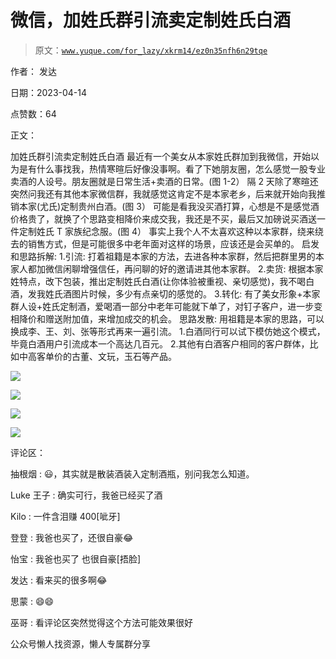 # 微信，加姓氏群引流卖定制姓氏白酒

> 原文：[`www.yuque.com/for_lazy/xkrm14/ez0n35nfh6n29tqe`](https://www.yuque.com/for_lazy/xkrm14/ez0n35nfh6n29tqe)



作者： 发达



日期：2023-04-14



点赞数：64



正文：



加姓氏群引流卖定制姓氏白酒 最近有一个美女从本家姓氏群加到我微信，开始以为是有什么事找我，热情寒暄后好像没事啊。看了下她朋友圈，怎么感觉一股专业卖酒的人设号。朋友圈就是日常生活+卖酒的日常。(图 1-2） 隔 2 天除了寒暄还突然问我还有其他本家微信群，我就感觉这肯定不是本家老乡，后来就开始向我推销本家(尤氏)定制贵州白酒。(图 3） 可能是看我没买酒打算，心想是不是感觉酒价格贵了，就换了个思路变相降价来成交我，我还是不买，最后又加磅说买酒送一件定制姓氏 T 家族纪念服。(图 4） 事实上我个人不太喜欢这种以本家群，绕来绕去的销售方式，但是可能很多中老年面对这样的场景，应该还是会买单的。 启发和思路拆解: 1.引流: 打着祖籍是本家的方法，去进各种本家群，然后把群里男的本家人都加微信闲聊增强信任，再问聊的好的邀请进其他本家群。 2.卖货: 根据本家姓特点，改下包装，推出定制姓氏白酒(让你体验被重视、亲切感觉)，我不喝白酒，发我姓氏酒图片时候，多少有点亲切的感觉的。 3.转化: 有了美女形象+本家群人设+姓氏定制酒，爱喝酒一部分中老年可能就下单了，对钉子客户，进一步变相降价和赠送附加值，来增加成交的机会。 思路发散: 用祖籍是本家的思路，可以换成李、王、刘、张等形式再来一遍引流。 1.白酒同行可以试下模仿她这个模式，毕竟白酒用户引流成本一个高达几百元。 2.其他有白酒客户相同的客户群体，比如中高客单价的古董、文玩，玉石等产品。



![](img/daf87be016090cf1309d2d30cc33709a.png)



![](img/9cb2451ba26f62bb17185386e272a0a1.png)



![](img/77643f0f324e2d47b145a9723d6d0c7a.png)



![](img/3ee1f95bba10cfed32d28b784fe6d66d.png)



评论区：



抽根烟 : 😃，其实就是散装酒装入定制酒瓶，别问我怎么知道。



Luke 王子 : 确实可行，我爸已经买了酒



Kilo : 一件含泪赚 400[呲牙]



登登 : 我爸也买了，还很自豪😂



怡宝 : 我爸也买了 也很自豪[捂脸]



发达 : 看来买的很多啊😂



思蒙 : 😄😄



巫哥 : 看评论区突然觉得这个方法可能效果很好



公众号懒人找资源，懒人专属群分享

